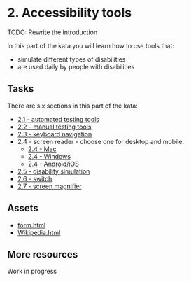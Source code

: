 # 2. Accessibility tools

TODO: Rewrite the introduction

In this part of the kata you will learn how to use tools that:

- simulate different types of disabilities
- are used daily by people with disabilities

## Tasks

There are six sections in this part of the kata:

- [2.1 - automated testing tools](./2.1-automated-testing.md)
- [2.2 - manual testing tools](./2.2-manual-testing.md)
- [2.3 - keyboard navigation](./2.3-keyboard-navigation.md)
- 2.4 - screen reader - choose one for desktop and mobile:
  - [2.4 - Mac](./2.4-screen-reader-mac.md)
  - [2.4 - Windows](./2.4-screen-reader-windows.md)
  - [2.4 - Android/iOS](./2.4-screen-reader-mobile.md)
- [2.5 - disability simulation](./2.5-disability-simulation.md)
- [2.6 - switch](./2.6-switch.md)
- [2.7 - screen magnifier](./2.7-screen-magnifier.md)

## Assets

- [form.html](./assets/form.html)
- [Wikipedia.html](./assets/Wikipedia.html)

## More resources

Work in progress
